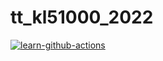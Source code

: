 # tt_kl51000_2022

[![learn-github-actions](https://github.com/siong-github/tt_kl51000_2022/actions/workflows/learn-github-actions.yml/badge.svg)](https://github.com/siong-github/tt_kl51000_2022/actions/workflows/learn-github-actions.yml)
